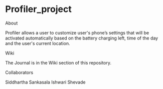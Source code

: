 # Profiler_project
About

Profiler allows a user to customize user's phone’s settings that will be activated automatically based on the battery charging left, time of the day and the user's current location.

Wiki

The Journal is in the Wiki section of this repository.

Collaborators

Siddhartha Sankasala
Ishwari Shevade
